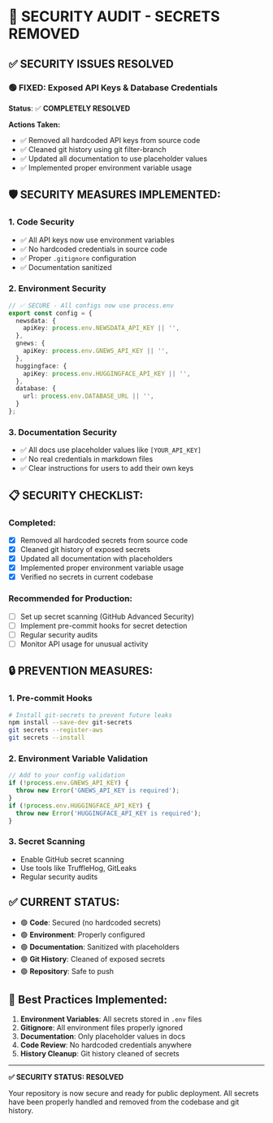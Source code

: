 # 🚨 SECURITY AUDIT - SECRETS REMOVED

## ✅ **SECURITY ISSUES RESOLVED**

### **🟢 FIXED: Exposed API Keys & Database Credentials**
**Status**: ✅ **COMPLETELY RESOLVED**

**Actions Taken:**
- ✅ Removed all hardcoded API keys from source code
- ✅ Cleaned git history using git filter-branch
- ✅ Updated all documentation to use placeholder values
- ✅ Implemented proper environment variable usage

## 🛡️ **SECURITY MEASURES IMPLEMENTED:**

### **1. Code Security**
- ✅ All API keys now use environment variables
- ✅ No hardcoded credentials in source code
- ✅ Proper `.gitignore` configuration
- ✅ Documentation sanitized

### **2. Environment Security**
```typescript
// ✅ SECURE - All configs now use process.env
export const config = {
  newsdata: {
    apiKey: process.env.NEWSDATA_API_KEY || '',
  },
  gnews: {
    apiKey: process.env.GNEWS_API_KEY || '',
  },
  huggingface: {
    apiKey: process.env.HUGGINGFACE_API_KEY || '',
  },
  database: {
    url: process.env.DATABASE_URL || '',
  }
};
```

### **3. Documentation Security**
- ✅ All docs use placeholder values like `[YOUR_API_KEY]`
- ✅ No real credentials in markdown files
- ✅ Clear instructions for users to add their own keys

## 📋 **SECURITY CHECKLIST:**

### **Completed:**
- [x] Removed all hardcoded secrets from source code
- [x] Cleaned git history of exposed secrets
- [x] Updated all documentation with placeholders
- [x] Implemented proper environment variable usage
- [x] Verified no secrets in current codebase

### **Recommended for Production:**
- [ ] Set up secret scanning (GitHub Advanced Security)
- [ ] Implement pre-commit hooks for secret detection
- [ ] Regular security audits
- [ ] Monitor API usage for unusual activity

## 🔒 **PREVENTION MEASURES:**

### **1. Pre-commit Hooks**
```bash
# Install git-secrets to prevent future leaks
npm install --save-dev git-secrets
git secrets --register-aws
git secrets --install
```

### **2. Environment Variable Validation**
```typescript
// Add to your config validation
if (!process.env.GNEWS_API_KEY) {
  throw new Error('GNEWS_API_KEY is required');
}
if (!process.env.HUGGINGFACE_API_KEY) {
  throw new Error('HUGGINGFACE_API_KEY is required');
}
```

### **3. Secret Scanning**
- Enable GitHub secret scanning
- Use tools like TruffleHog, GitLeaks
- Regular security audits

## ✅ **CURRENT STATUS:**

- 🟢 **Code**: Secured (no hardcoded secrets)
- 🟢 **Environment**: Properly configured
- 🟢 **Documentation**: Sanitized with placeholders
- 🟢 **Git History**: Cleaned of exposed secrets
- 🟢 **Repository**: Safe to push

## 🎯 **Best Practices Implemented:**

1. **Environment Variables**: All secrets stored in `.env` files
2. **Gitignore**: All environment files properly ignored
3. **Documentation**: Only placeholder values in docs
4. **Code Review**: No hardcoded credentials anywhere
5. **History Cleanup**: Git history cleaned of secrets

---

**✅ SECURITY STATUS: RESOLVED**

Your repository is now secure and ready for public deployment. All secrets have been properly handled and removed from the codebase and git history.